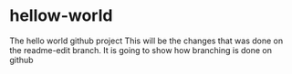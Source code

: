# hellow-world
The hello world github project
This will be the changes that was done on the readme-edit branch.
It is going to show how branching is done on github
